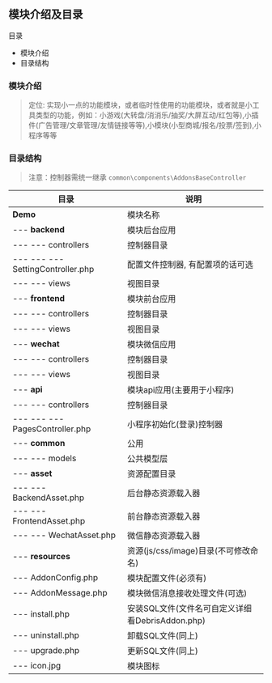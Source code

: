 ## 模块介绍及目录

目录

- 模块介绍
- 目录结构

### 模块介绍

> 定位: 实现小一点的功能模块，或者临时性使用的功能模块，或者就是小工具类型的功能，例如：小游戏(大转盘/消消乐/抽奖/大屏互动/红包等),小插件(广告管理/文章管理/友情链接等等),小模块(小型商城/报名/投票/签到),小程序等等

### 目录结构

> 注意：控制器需统一继承 `common\components\AddonsBaseController`

目录 | 说明
---|---
**Demo** | 模块名称
--- **backend** | 模块后台应用
--- --- controllers | 控制器目录
--- --- --- SettingController.php | 配置文件控制器, 有配置项的话可选
--- --- views | 视图目录
--- **frontend** | 模块前台应用
--- --- controllers | 控制器目录
--- --- views | 视图目录
--- **wechat** | 模块微信应用
--- --- controllers | 控制器目录
--- --- views | 视图目录
--- **api** | 模块api应用(主要用于小程序)
--- --- controllers | 控制器目录
--- --- --- PagesController.php | 小程序初始化(登录)控制器
--- **common** | 公用
--- --- models | 公共模型层
--- **asset** | 资源配置目录
--- ---  BackendAsset.php | 后台静态资源载入器
--- ---  FrontendAsset.php | 前台静态资源载入器
--- ---  WechatAsset.php | 微信静态资源载入器
--- **resources** | 资源(js/css/image)目录(不可修改命名)
--- AddonConfig.php | 模块配置文件(必须有)
--- AddonMessage.php | 模块微信消息接收处理文件(可选)
--- install.php | 安装SQL文件(文件名可自定义详细看DebrisAddon.php)
--- uninstall.php | 卸载SQL文件(同上)
--- upgrade.php | 更新SQL文件(同上)
--- icon.jpg | 模块图标